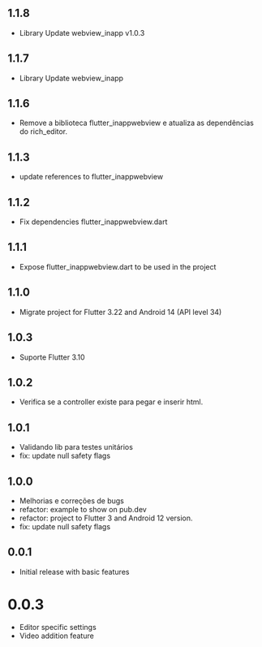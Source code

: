 ## 1.1.8
- Library Update webview_inapp v1.0.3

## 1.1.7
- Library Update webview_inapp

## 1.1.6
- Remove a biblioteca flutter_inappwebview e atualiza as dependências do rich_editor.

## 1.1.3
- update references to flutter_inappwebview

## 1.1.2
- Fix dependencies flutter_inappwebview.dart

## 1.1.1
- Expose flutter_inappwebview.dart to be used in the project

## 1.1.0

* Migrate project for Flutter 3.22 and Android 14 (API level 34)

## 1.0.3
* Suporte Flutter 3.10

## 1.0.2
* Verifica se a controller existe para pegar e inserir html.

## 1.0.1
* Validando lib para testes unitários
* fix: update null safety flags

## 1.0.0
* Melhorias e correções de bugs
* refactor: example to show on pub.dev
* refactor: project to Flutter 3 and Android 12 version.
* fix: update null safety flags

## 0.0.1

* Initial release with basic features

# 0.0.3

* Editor specific settings
* Video addition feature